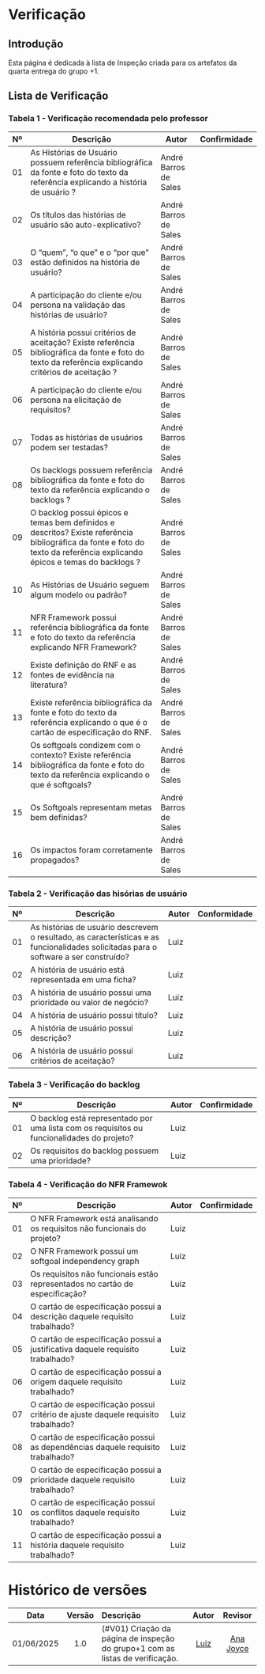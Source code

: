 # Verificação

## Introdução

Esta página é dedicada à lista de Inspeção criada para os artefatos da quarta entrega do grupo +1.

## Lista de Verificação

### Tabela 1 - Verificação recomendada pelo professor

| Nº  | Descrição                          | Autor                  | Confirmidade                |
|-----|------------------------------------|------------------------|---------------------------|
| 01  | As Histórias de Usuário possuem referência bibliográfica da fonte e foto do texto da referência explicando a história de usuário ? | André Barros de Sales  |    |
| 02  | Os títulos das histórias de usuário são auto-explicativo? | André Barros de Sales  |        |
| 03  | O “quem”, “o que” e o “por que” estão definidos na história de usuário? | André Barros de Sales  |                          |
| 04  | A participação do cliente e/ou persona na validação das histórias de usuário? | André Barros de Sales  |                           |
| 05  | A história possui critérios de aceitação? Existe referência bibliográfica da fonte e foto do texto da referência explicando critérios de aceitação ? | André Barros de Sales  |                     |
| 06  | A participação do cliente e/ou persona na elicitação de requisitos? | André Barros de Sales  |                        |
| 07  | Todas as histórias de usuários podem ser testadas? | André Barros de Sales  |               |
| 08  | Os backlogs possuem referência bibliográfica da fonte e foto do texto da referência explicando o backlogs ? | André Barros de Sales  |                        |
| 09  | O backlog possui épicos e temas bem definidos e descritos? Existe referência bibliográfica da fonte e foto do texto da referência explicando épicos e temas do backlogs ? | André Barros de Sales  |                          |
| 10  | As Histórias de Usuário seguem algum modelo ou padrão? | André Barros de Sales  |                          |
| 11  | NFR Framework possui referência bibliográfica da fonte e foto do texto da referência explicando NFR Framework?  | André Barros de Sales  | 
| 12  | Existe definição do RNF e as fontes de evidência na literatura?  | André Barros de Sales  |                         |
| 13  | Existe referência bibliográfica da fonte e foto do texto da referência explicando o que é o cartão de especificação do RNF.  | André Barros de Sales  |  
| 14  | Os softgoals condizem com o contexto? Existe referência bibliográfica da fonte e foto do texto da referência explicando o que é softgoals?  | André Barros de Sales  |            |
| 15  | Os Softgoals representam metas bem definidas?  | André Barros de Sales  |  
| 16  | Os impactos foram corretamente propagados?  | André Barros de Sales  |       |

### Tabela 2 - Verificação das hisórias de usuário

| Nº  | Descrição                          | Autor                  | Conformidade                |
|-----|------------------------------------|------------------------|---------------------------|
| 01  | As histórias de usuário descrevem o resultado, as características e as funcionalidades solicitadas para o software a ser construído? | Luiz  |  |
| 02  | A história de usuário está representada em uma ficha? | Luiz  |  |
| 03  | A história de usuário possui uma prioridade ou valor de negócio? | Luiz  |  |
| 04  | A história de usuário possui título? | Luiz  |  |
| 05  | A história de usuário possui descrição? | Luiz  |  |
| 06  | A história de usuário possui critérios de aceitação? | Luiz  | |

### Tabela 3 - Verificação do backlog

| Nº  | Descrição                          | Autor                  | Confirmidade                |
|-----|------------------------------------|------------------------|---------------------------|
| 01  | O backlog está representado por uma lista com os requisitos ou funcionalidades do projeto? | Luiz  |  |
| 02  | Os requisitos do backlog possuem uma prioridade? | Luiz  |   |

### Tabela 4 - Verificação do NFR Framewok

| Nº  | Descrição                          | Autor                  | Confirmidade                |
|-----|------------------------------------|------------------------|---------------------------|
| 01  | O NFR Framework está analisando os requisitos não funcionais do projeto? | Luiz  | |
| 02  | O NFR Framework possui um softgoal independency graph | Luiz  |  |
| 03  | Os requisitos não funcionais estão representados no cartão de especificação? | Luiz  |  |
| 04  | O cartão de especificação possui a descrição daquele requisito trabalhado? | Luiz  |  |
| 05  | O cartão de especificação possui a justificativa daquele requisito trabalhado? | Luiz  |  |
| 06  | O cartão de especificação possui a origem daquele requisito trabalhado? | Luiz  |  |
| 07  | O cartão de especificação possui critério de ajuste daquele requisito trabalhado? | Luiz  |  |
| 08  | O cartão de especificação possui as dependências daquele requisito trabalhado? | Luiz  | |
| 09  | O cartão de especificação possui a prioridade daquele requisito trabalhado? | Luiz  |  |
| 10  | O cartão de especificação possui os conflitos daquele requisito trabalhado? | Luiz  | |
| 11  | O cartão de especificação possui a história daquele requisito trabalhado? | Luiz  | |

# Histórico de versões

| Data       | Versão | Descrição                                 | Autor                                      | Revisor                                     |
| :--------: | :----: | :---------------------------------------- | :----------------------------------------: | :----------------------------------------: |
| 01/06/2025 |  1.0   | (#V01) Criação da página de inspeção do grupo+1 com as listas de verificação.| [Luiz](https://github.com/luizfaria1989)   | [Ana Joyce](https://github.com/anajoyceamorim) |
